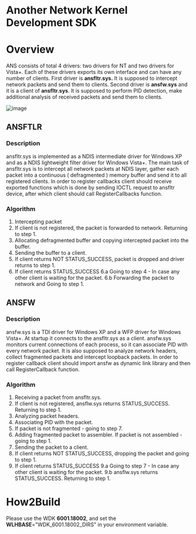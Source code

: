 # Another Network Kernel Development SDK

# Overview

ANS consists of total 4 drivers: two drivers for NT and two drivers for Vista+. Each of these drivers exports its own interface and can have any number of clients.
First driver is **ansfltr.sys.** It is supposed to intercept network packets and send them to clients.
Second driver is **ansfw.sys** and it is a client of **ansfltr.sys**. It is supposed to perform PID detection, make additional analysis of received packets and send them to clients.

![image](https://user-images.githubusercontent.com/79788735/138902477-b94f19c4-441c-440b-a41e-3032e0dee6b5.png)

## ANSFTLR
### Description

ansfltr.sys is implemented as a NDIS intermediate driver for Windows XP and as a NDIS lightweight filter driver for Windows Vista+.
The main task of ansfltr.sys is to intercept all network packets at NDIS layer, gather each packet into a continuous ( defragmented ) memory buffer and send it to all registered clients.
In order to register callbacks client should receive exported functions which is done by sending IOCTL request to ansfltr device, after which client should call RegisterCallbacks function.

### Algorithm
1. Intercepting packet 
2. If client is not registered, the packet is forwarded to network. Returning to step 1. 
3. Allocating defragmented buffer and copying intercepted packet into the buffer. 
4. Sending the buffer to a client. 
5. If client returns NOT STATUS_SUCCESS, packet is dropped and driver returns to step 1. 
6. If client returns STATUS_SUCCESS 
  6.a  Going to step 4 - In case any other client is waiting for the packet. 
  6.b  Forwarding the packet to network and Going to step 1. 
	

## ANSFW
### Description
ansfw.sys is a TDI driver for Windows XP and a WFP driver for Windows Vista+. At startup it connects to the ansfltr.sys as a client.
ansfw.sys monitors current connections of each process, so it can associate PID with every network packet. It is also supposed to analyze network headers, collect fragmented packets and intercept loopback packets.
In order to register callback client should import ansfw as dynamic link library and then call RegisterCallback function.
### Algorithm
1. Receiving a packet from ansfltr.sys. 
2. If client is not registered, ansflw.sys returns STATUS_SUCCESS. Returning to step 1. 
3. Analyzing packet headers. 
4. Associating PID with the packet. 
5. If packet is not fragmented - going to step 7. 
6. Adding fragmented packet to assembler. If packet is not assembled - going to step 1. 
7. Sending the packet to a client. 
8. If client returns NOT STATUS_SUCCESS, dropping the packet and going to step 1. 
9. If client returns STATUS_SUCCESS 
  9.a  Going to step 7 - In case any other client is waiting for the packet. 
  9.b  ansflw.sys returns STATUS_SUCCESS. Returning to step 1. 


# How2Build

Please use the WDK **6001.18002**, and set the **WLHBASE**="WDK_6001.18002_DIRS" in your environment variable.

